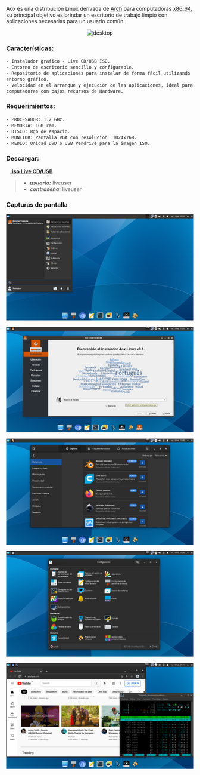 Aox es una distribución Linux derivada de [Arch](https://archlinux.org/) para computadoras [x86_64](https://es.wikipedia.org/wiki/X86-64), su principal objetivo es brindar un escritorio de trabajo limpio con aplicaciones necesarias para un usuario común.

<p align="center">
    <img src="https://aoxlinux.xyz/screenshots/aoxlinux.png" alt="desktop" width="80%" height="80%" />
</p>

### Características:
    - Instalador gráfico - Live CD/USB ISO.
    - Entorno de escritorio sencillo y configurable.
    - Repositorio de aplicaciones para instalar de forma fácil utilizando entorno gráfico.
    - Velocidad en el arranque y ejecución de las aplicaciones, ideal para computadoras con bajos recursos de Hardware.

### Requerimientos:
    - PROCESADOR: 1.2 GHz.
    - MEMORIA: 1GB ram.
    - DISCO: 8gb de espacio.
    - MONITOR: Pantalla VGA con resolución  1024x768.
    - MEDIO: Unidad DVD o USB Pendrive para la imagen ISO.

### Descargar:
&ensp; **[.iso Live CD/USB](https://github.com/aoxlinux/aoxlinux/releases/download/v0.1-beta/aoxlinux-2022.02.13_v0_1-x86_64.iso)**
> - **_usuario:_** liveuser
> - **_contraseña:_** liveuser

### Capturas de pantalla
![menu](screenshots/menu.png)

![install](screenshots/install.png)

![apps](screenshots/apps.png)

![apps](screenshots/config.png)

![mem](screenshots/mem.png)
